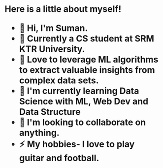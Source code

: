 <h1 align="center>
  [![Typing SVG](https://readme-typing-svg.demolab.com?font=Fira+Code&pause=1000&random=false&width=435&lines=print(Hello+world+%F0%9F%91%80))](https://git.io/typing-svg)
</h1>
<img align="right" src="https://visitor-badge.laobi.icu/badge?page_id=Snugtroller.Suman-S&left_text=My%20Page%20Visitors"/>

Here is a little about myself!

* 👋 Hi, I'm Suman.
* 🏫 Currently a CS student at SRM KTR University.
* 👀 Love to leverage ML algorithms to extract valuable insights from complex data sets.
* 🌱 I'm currently learning Data Science with ML, Web Dev and Data Structure
* 💞 I'm looking to collaborate on anything.
* ⚡ My hobbies- I love to play guitar and football.


